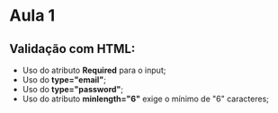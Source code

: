 # Aula 1  
## Validação com HTML:  
- Uso do atributo **Required** para o input;  
- Uso do **type="email"**;  
- Uso do **type="password"**;  
- Uso do atributo **minlength="6"** exige o mínimo de "6" caracteres;  